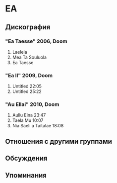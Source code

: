 # EA



## Дискография

### "Ea Taesse" 2006, Doom

1. Laeleia
2. Mea Ta Souluola
3. Ea Taesse

### "Ea II" 2009, Doom

1. Untitled 22:05  
2. Untitled 25:22 

### "Au Ellai" 2010, Doom

1. Aullu Eina 23:47  
2. Taela Mu 10:07  
3. Nia Saeli a Taitalae 18:08 


## Отношения с другими группами


## Обсуждения


## Упоминания

